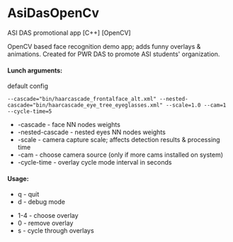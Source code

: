 # AsiDasOpenCv
ASI DAS promotional app [C++] [OpenCV]

OpenCV based face recognition demo app; adds funny overlays & animations.
Created for PWR DAS to promote ASI students' organization.

#### Lunch arguments:

default config
```
--cascade="bin/haarcascade_frontalface_alt.xml" --nested-cascade="bin/haarcascade_eye_tree_eyeglasses.xml" --scale=1.0 --cam=1 --cycle-time=5
```

* -cascade - face NN nodes weights
* -nested-cascade - nested eyes NN nodes weights
* -scale - camera capture scale; affects detection results & processing time
* -cam - choose camera source (only if more cams installed on system)
* -cycle-time - overlay cycle mode interval in seconds


#### Usage:

* q - quit
* d - debug mode
+ 1-4 - choose overlay
+ 0 - remove overlay
+ s - cycle through overlays



